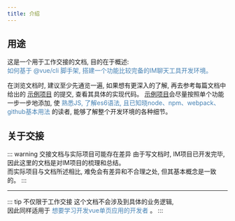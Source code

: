 ```yaml
---
title: 介绍
---
```

## 用途
这是一个用于工作交接的文档, 目的在于概述:   
<font color="steelblue">如何基于 @vue/cli 脚手架, 搭建一个功能比较完备的IM聊天工具开发环境。</font>  

在浏览文档时, 建议至少先通览一遍, 如果想有更深入的了解, 再去参考每篇文档中给出的 [示例项目](https://github.com/kscript/im-example) 的提交, 查看其具体的实现代码。
[示例项目](https://github.com/kscript/im-example)会尽量按照单个功能一步一步地添加, 使 <font color="steelblue">熟悉JS, 了解es6语法, 且已知晓node、npm、webpack、github基本用法</font> 的读者, 能够了解整个开发环境的各种细节。

## 关于交接

::: warning 交接文档与实际项目可能存在差异
由于写文档时, IM项目已开发完毕, 因此这里的文档是对IM项目的梳理和总结。  
而实际项目与文档所述相比, 难免会有差异和不合理之处, 但其基本概念是一致的。
:::
  
---
::: tip 不仅限于工作交接
这个文档不会涉及到具体的业务逻辑,   
因此同样适用于 <font color="steelblue">想要学习开发vue单页应用的开发者</font> 。
:::
